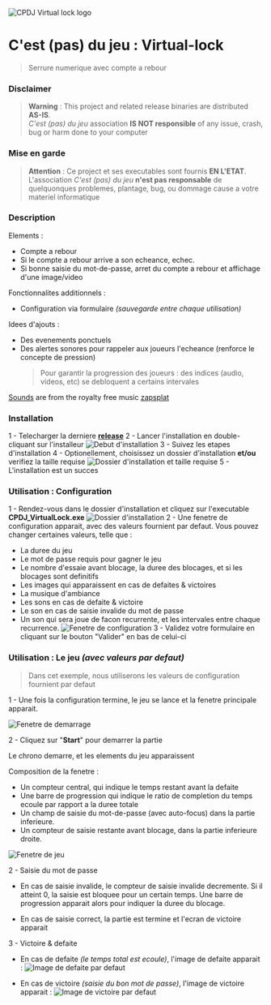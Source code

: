 ![CPDJ Virtual lock logo](https://github.com/cpdj37-c-est-pas-du-jeu/Virtual-lock/blob/master/CPDJ_VirtualLock/ressources/images/logo/Virtual_lock_logo_128_x_128.png)

# C'est (pas) du jeu : Virtual-lock
> Serrure numerique avec compte a rebour

### Disclaimer

> **Warning** : This project and related release binaries are distributed **AS-IS**.<br>
> *C'est (pas) du jeu* association **IS NOT responsible** of any issue, crash, bug or harm done to your computer

### Mise en garde

> **Attention** : Ce project et ses executables sont fournis **EN L'ETAT**.<br>
> L'association *C'est (pas) du jeu* **n'est pas responsable** de quelquonques problemes, plantage, bug, ou dommage cause a votre materiel informatique

### Description

Elements :
- Compte a rebour
- Si le compte a rebour arrive a son echeance, echec.
- Si bonne saisie du mot-de-passe, arret du compte a rebour et affichage d'une image/video

Fonctionnalites additionnels :
- Configuration via formulaire *(sauvegarde entre chaque utilisation)*

Idees d'ajouts :
- Des evenements ponctuels
- Des alertes sonores pour rappeler aux joueurs l'echeance (renforce le concepte de pression)
  > Pour garantir la progression des joueurs : des indices (audio, videos, etc) se debloquent a certains intervales

[Sounds](https://github.com/cpdj37-c-est-pas-du-jeu/Virtual-lock/tree/master/CPDJ_VirtualLock/ressources/sounds/) are from the royalty free music [zapsplat](https://www.zapsplat.com)

### Installation

1 - Telecharger la derniere [**release**](https://github.com/cpdj37-c-est-pas-du-jeu/Virtual-lock/releases)
2 - Lancer l'installation en double-cliquant sur l'installeur
![Debut d'installation](https://github.com/cpdj37-c-est-pas-du-jeu/Virtual-lock/blob/master/misc/app_screenshots/latest/installation.PNG)
3 - Suivez les etapes d'installation
4 - Optionellement, choisissez un dossier d'installation **et/ou** verifiez la taille requise
![Dossier d'installation et taille requise](https://github.com/cpdj37-c-est-pas-du-jeu/Virtual-lock/blob/master/misc/app_screenshots/latest/installation_target.PNG)
5 - L'installation est un succes

### Utilisation : Configuration

1 - Rendez-vous dans le dossier d'installation et cliquez sur l'executable **CPDJ_VirtualLock.exe**
![Dossier d'installation](https://github.com/cpdj37-c-est-pas-du-jeu/Virtual-lock/blob/master/misc/app_screenshots/latest/installation_result.PNG)
2 - Une fenetre de configuration apparait, avec des valeurs fournient par defaut. Vous pouvez changer certaines valeurs, telle que :
- La duree du jeu
- Le mot de passe requis pour gagner le jeu
- Le nombre d'essaie avant blocage, la duree des blocages, et si les blocages sont definitifs
- Les images qui apparaissent en cas de defaites & victoires
- La musique d'ambiance
- Les sons en cas de defaite & victoire
- Le son en cas de saisie invalide du mot de passe
- Un son qui sera joue de facon recurrente, et les intervales entre chaque recurrence.
![Fenetre de configuration](https://github.com/cpdj37-c-est-pas-du-jeu/Virtual-lock/blob/master/misc/app_screenshots/latest/window_configuration.PNG)
3 - Validez votre formulaire en cliquant sur le bouton "Valider" en bas de celui-ci

### Utilisation : Le jeu *(avec valeurs par defaut)*

> Dans cet exemple, nous utiliserons les valeurs de configuration fournient par defaut

1 - Une fois la configuration termine, le jeu se lance et la fenetre principale apparait.

![Fenetre de demarrage](https://github.com/cpdj37-c-est-pas-du-jeu/Virtual-lock/blob/master/misc/app_screenshots/latest/window_main_unstarted.PNG)

2 - Cliquez sur "**Start**" pour demarrer la partie

Le chrono demarre, et les elements du jeu apparaissent

Composition de la fenetre :
- Un compteur central, qui indique le temps restant avant la defaite
- Une barre de progression qui indique le ratio de completion du temps ecoule par rapport a la duree totale
- Un champ de saisie du mot-de-passe (avec auto-focus) dans la partie inferieure.
- Un compteur de saisie restante avant blocage, dans la partie inferieure droite.

![Fenetre de jeu](https://github.com/cpdj37-c-est-pas-du-jeu/Virtual-lock/blob/master/misc/app_screenshots/latest/window_in_game.PNG)

2 - Saisie du mot de passe
- En cas de saisie invalide, le compteur de saisie invalide decremente. Si il atteint 0, la saisie est bloquee pour un certain temps. Une barre de progression apparait alors pour indiquer la duree du blocage.

- En cas de saisie correct, la partie est termine et l'ecran de victoire apparait

3 - Victoire & defaite
- En cas de defaite *(le temps total est ecoule)*, l'image de defaite apparait :
![Image de defaite par defaut](https://github.com/cpdj37-c-est-pas-du-jeu/Virtual-lock/blob/master/misc/app_screenshots/latest/window_success.PNG)

- En cas de victoire *(saisie du bon mot de passe)*, l'image de victoire apparait :
![Image de victoire par defaut](https://github.com/cpdj37-c-est-pas-du-jeu/Virtual-lock/blob/master/misc/app_screenshots/latest/window_success.PNG)
